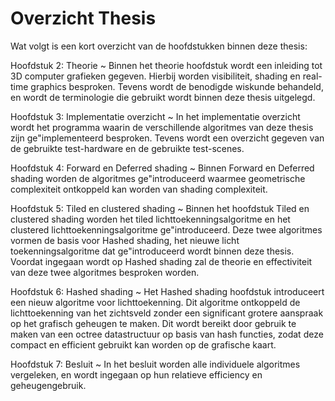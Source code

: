 # Overzicht Thesis

Wat volgt is een kort overzicht van de hoofdstukken binnen deze thesis:

Hoofdstuk 2: Theorie
  ~ Binnen het theorie hoofdstuk wordt een inleiding tot 3D computer 
    grafieken gegeven. Hierbij worden visibiliteit, shading en real-time
    graphics besproken. Tevens wordt de benodigde wiskunde behandeld, en 
    wordt de terminologie die gebruikt wordt binnen deze thesis uitgelegd.
  
Hoofdstuk 3: Implementatie overzicht
  ~ In het implementatie overzicht wordt het programma waarin de verschillende 
    algoritmes van deze thesis zijn ge\"implementeerd besproken. Tevens wordt
    een overzicht gegeven van de gebruikte test-hardware en de gebruikte 
    test-scenes.
 
Hoofdstuk 4: Forward en Deferred shading
  ~ Binnen Forward en Deferred shading worden de algoritmes ge\"introduceerd 
    waarmee geometrische complexiteit ontkoppeld kan worden van shading 
    complexiteit.

Hoofdstuk 5: Tiled en clustered shading
  ~ Binnen het hoofdstuk Tiled en clustered shading worden het tiled 
    lichttoekenningsalgoritme en het clustered lichttoekenningsalgoritme 
    ge\"introduceerd. Deze twee algoritmes vormen de basis voor Hashed shading,
    het nieuwe licht toekenningsalgoritme dat ge\"introduceerd wordt binnen deze 
    thesis. Voordat ingegaan wordt op Hashed shading zal de theorie en 
    effectiviteit van deze twee algoritmes besproken worden.
    

Hoofdstuk 6: Hashed shading
  ~ Het Hashed shading hoofdstuk introduceert een nieuw algoritme voor 
    lichttoekenning. Dit algoritme ontkoppeld de lichttoekenning van het 
    zichtsveld zonder een significant grotere aanspraak op het grafisch 
    geheugen te maken. Dit wordt bereikt door gebruik te maken van een 
    octree datastructuur op basis van hash functies, zodat deze compact
    en efficient gebruikt kan worden op de grafische kaart.
    
Hoofdstuk 7: Besluit 
  ~ In het besluit worden alle individuele algoritmes vergeleken, en wordt 
    ingegaan op hun relatieve efficiency en geheugengebruik.

